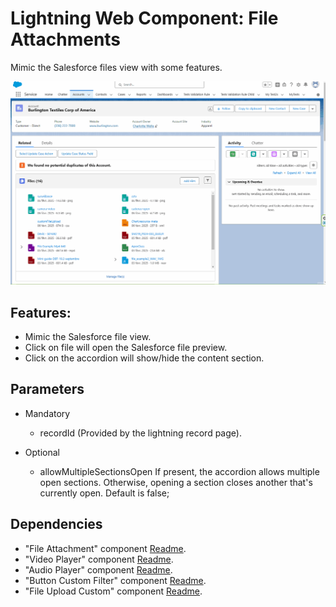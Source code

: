 # Lightning Web Component: File Attachments

Mimic the Salesforce files view with some features.

<img src="docs/animation.gif" alt=""/>

## Features:

- Mimic the Salesforce file view.
- Click on file will open the Salesforce file preview.
- Click on the accordion will show/hide the content section.

## Parameters

- Mandatory

  - recordId (Provided by the lightning record page).

- Optional

  - allowMultipleSectionsOpen If present, the accordion allows multiple open sections. Otherwise, opening a section closes another that's currently open. Default is false;

## Dependencies

- "File Attachment" component [Readme](<./../File Attachment/readme.md>).
- "Video Player" component [Readme](<./../Video Player/readme.md>).
- "Audio Player" component [Readme](<./../Audio Player/readme.md>).
- "Button Custom Filter" component [Readme](<./../Button Custom Filter/readme.md>).
- "File Upload Custom" component [Readme](<./File Upload Custom/readme.md>).
